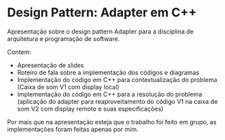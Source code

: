 # Design Pattern: Adapter em C++
Apresentação sobre o design pattern Adapter para a disciplina de arquitetura e programação de software.

Contem:

- Apresentação de slides
- Roteiro de fala sobre a implementação dos códigos e diagramas
- Implementação do código em C++ para contextualização do problema (Caixa de som V1 com display local)
- Implementação do código em C++ para a resolução do problema (aplicação do adapter para reaproveitamento do código V1 na caixa de som V2 com display remoto e suas especificações)

Por mais que na apresentação esteja que o trabalho foi feito em grupo, as implementações foram feitas apenas por mim.


